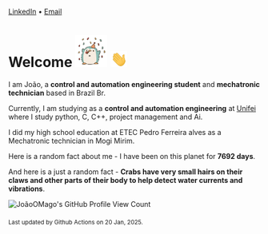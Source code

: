 [LinkedIn](https://www.linkedin.com/in/joão-pedro-gozzoli-b95641301/) &bull;
[Email](joaopedrogozzoli@gmail.com)

# Welcome <img src="happy.gif" height="64px" /> <img src="wave.gif" height="32px" />

I am João, a  **control and automation engineering student** and **mechatronic technician** based in Brazil Br.

Currently, I am studying as a **control and automation engineering** at [Unifei](https://unifei.edu.br) where I study python, C, C++, project management and Ai.

I did my high school education at ETEC Pedro Ferreira alves as a Mechatronic technician in Mogi Mirim.

Here is a random fact about me - I have been on this planet for **7692 days**.

And here is a just a random fact -  **Crabs have very small hairs on their claws and other parts of their body to help detect water currents and vibrations**.

![JoãoOMago's GitHub Profile View Count](https://komarev.com/ghpvc/?username=JoaoOMago)

<sub>Last updated by Github Actions on 20 Jan, 2025.</sub>
